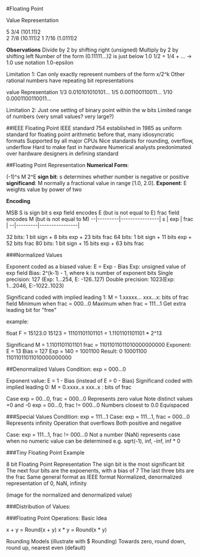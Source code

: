 #Floating Point 

Value 	  	Representation

5 3/4  		(101.11)2      
2 7/8 		(10.111)2
1 7/16 		(1.0111)2

__Observations__
Divide by 2 by shifting right (unsigned)
Multiply by 2 by shifting left 
Number of the form (0.11111...)2 is just below 1.0 
 1/2 + 1/4 + ...  -> 1.0
 use notation 1.0-epsilon 


Limitation 1:
Can only exactly represent numbers of the form x/2^k
Other rational numbers have repeating bit representations

 value      Representation
 1/3 		0.010101010101...
 1/5 		0.001100110011...
 1/10  		0.0001100110011...

Limitation 2:
Just one setting of binary point within the w bits 
Limited range of numbers (very small values? very large?)

##IEEE Floating Point
IEEE standard 754
	established in 1985 as uniform standard for floating point arithmetic
	before that, many idiosyncratic formats 
	Supported by all major CPUs
Nice standards for rounding, overflow, underflow
Hard to make fast in hardware 
Numerical analysts predonimated over hardware designers in defining standard


##Floating Point Representation
__Numerical Form__:

(-1)^s M 2^E
__sign bit__: 		s determines whether number is negative or positive 
__significand__: 	M normally a fractional value in range [1.0, 2.0].
__Exponent__: 		E weights value by power of two 

__Encoding__

MSB S is sign bit s 
exp field encodes E (but is not equal to E)
frac field encodes M (but is not equal to M)
--|---------|----------------|
s |  exp 	| frac 			 |
--|---------|----------------|

32 bits: 1 bit sign + 8 bits exp + 23 bits frac
64 bits: 1 bit sign + 11 bits exp + 52 bits frac
80 bits: 1 bit sign + 15 bits exp + 63 bits frac

###Normalized Values 

Exponent coded as a biased value: E = Exp - Bias 
Exp: unsigned value of exp field 
Bias: 2^(k-1) - 1, where k is number of exponent bits 
	Single precision: 127 (Exp: 1...254, E: -126..127)
	Double precision: 1023(Exp: 1...2046, E:-1022..1023)

Significand coded with implied leading 1: M = 1.xxxxx...
xxx...x: bits of frac field 
Minimum when frac = 000...0
Maximum when frac = 111...1 
Get extra leading bit for "free"

example:

float F = 15123.0
15123 = 11101101101101
	  = 1.1101101101101 * 2^13

Significand
	  M = 1.1101101101101
	 frac = 11011011011010000000000
Exponent:
	E = 13
	Bias = 127
	Exp = 140 = 1001100 
Result:
	0  10001100  11011011011010000000000

##Denormalized Values 
Condition: exp = 000...0

Exponent value: E = 1 - Bias (instead of E = 0 - Bias)
Significand coded with implied leading 0: M = 0.xxxx..x
xxx..x : bits of frac

Case
 exp = 00...0, frac = 000...0
 	Represents zero value
 	Note distinct values +0 and -0 
 exp = 00...0, frac != 000...0
 Numbers closest to 0.0
 Equispaced 

 ###Special Values 
 Condition: exp = 111...1
 Case: exp = 111...1, frac = 000...0
 Represents infinity 
 Operation that overflows 
 Both positive and negative 

 Case: exp = 111...1, frac != 000...0
 Not a number (NaN)
 represents case when no numeric value can be determined 
 e.g. sqrt(-1), inf, -inf, inf * 0


###Tiny Floating Point Example

8 bit Floating Point Representation
	The sign bit is the most significant bit 
	The next four bits are the expoenents, with a bias of 7
	The last three bits are the frac 
Same general format as IEEE format 
	Normalized, denormalized 
	representation of 0, NaN, infinity 

(image for the normalized and denormalized value)

###Distribution of Values:





###Floating Point Operations: Basic Idea

x + y = Round(x + y)
x * y = Round(x * y)

Rounding Models (illustrate with $ Rounding)
Towards zero, round down, round up, nearest even (default)




























